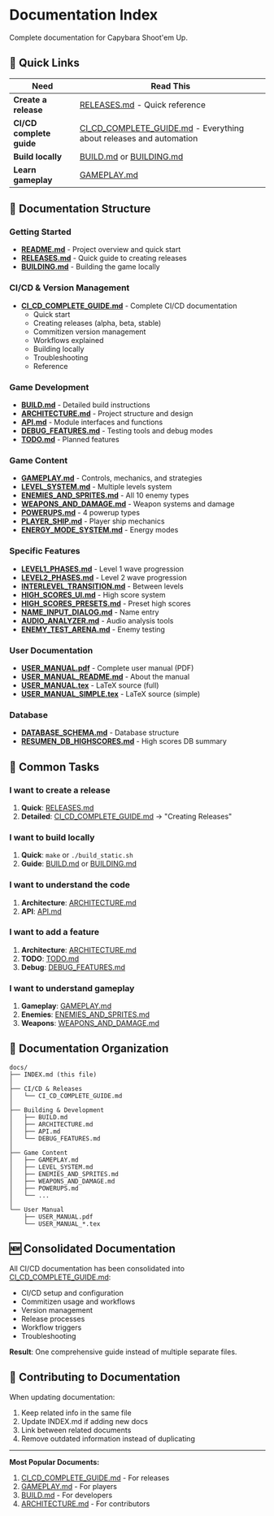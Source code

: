 # Documentation Index

Complete documentation for Capybara Shoot'em Up.

## 🚀 Quick Links

| Need | Read This |
|------|-----------|
| **Create a release** | [RELEASES.md](../RELEASES.md) - Quick reference |
| **CI/CD complete guide** | [CI_CD_COMPLETE_GUIDE.md](CI_CD_COMPLETE_GUIDE.md) - Everything about releases and automation |
| **Build locally** | [BUILD.md](BUILD.md) or [BUILDING.md](../BUILDING.md) |
| **Learn gameplay** | [GAMEPLAY.md](GAMEPLAY.md) |

## 📖 Documentation Structure

### Getting Started
- **[README.md](../README.md)** - Project overview and quick start
- **[RELEASES.md](../RELEASES.md)** - Quick guide to creating releases
- **[BUILDING.md](../BUILDING.md)** - Building the game locally

### CI/CD & Version Management
- **[CI_CD_COMPLETE_GUIDE.md](CI_CD_COMPLETE_GUIDE.md)** - Complete CI/CD documentation
  - Quick start
  - Creating releases (alpha, beta, stable)
  - Commitizen version management
  - Workflows explained
  - Building locally
  - Troubleshooting
  - Reference

### Game Development
- **[BUILD.md](BUILD.md)** - Detailed build instructions
- **[ARCHITECTURE.md](ARCHITECTURE.md)** - Project structure and design
- **[API.md](API.md)** - Module interfaces and functions
- **[DEBUG_FEATURES.md](DEBUG_FEATURES.md)** - Testing tools and debug modes
- **[TODO.md](TODO.md)** - Planned features

### Game Content
- **[GAMEPLAY.md](GAMEPLAY.md)** - Controls, mechanics, and strategies
- **[LEVEL_SYSTEM.md](LEVEL_SYSTEM.md)** - Multiple levels system
- **[ENEMIES_AND_SPRITES.md](ENEMIES_AND_SPRITES.md)** - All 10 enemy types
- **[WEAPONS_AND_DAMAGE.md](WEAPONS_AND_DAMAGE.md)** - Weapon systems and damage
- **[POWERUPS.md](POWERUPS.md)** - 4 powerup types
- **[PLAYER_SHIP.md](PLAYER_SHIP.md)** - Player ship mechanics
- **[ENERGY_MODE_SYSTEM.md](ENERGY_MODE_SYSTEM.md)** - Energy modes

### Specific Features
- **[LEVEL1_PHASES.md](LEVEL1_PHASES.md)** - Level 1 wave progression
- **[LEVEL2_PHASES.md](LEVEL2_PHASES.md)** - Level 2 wave progression
- **[INTERLEVEL_TRANSITION.md](INTERLEVEL_TRANSITION.md)** - Between levels
- **[HIGH_SCORES_UI.md](HIGH_SCORES_UI.md)** - High score system
- **[HIGH_SCORES_PRESETS.md](HIGH_SCORES_PRESETS.md)** - Preset high scores
- **[NAME_INPUT_DIALOG.md](NAME_INPUT_DIALOG.md)** - Name entry
- **[AUDIO_ANALYZER.md](AUDIO_ANALYZER.md)** - Audio analysis tools
- **[ENEMY_TEST_ARENA.md](ENEMY_TEST_ARENA.md)** - Enemy testing

### User Documentation
- **[USER_MANUAL.pdf](USER_MANUAL.pdf)** - Complete user manual (PDF)
- **[USER_MANUAL_README.md](USER_MANUAL_README.md)** - About the manual
- **[USER_MANUAL.tex](USER_MANUAL.tex)** - LaTeX source (full)
- **[USER_MANUAL_SIMPLE.tex](USER_MANUAL_SIMPLE.tex)** - LaTeX source (simple)

### Database
- **[DATABASE_SCHEMA.md](DATABASE_SCHEMA.md)** - Database structure
- **[RESUMEN_DB_HIGHSCORES.md](../RESUMEN_DB_HIGHSCORES.md)** - High scores DB summary

## 🎯 Common Tasks

### I want to create a release
1. **Quick**: [RELEASES.md](../RELEASES.md)
2. **Detailed**: [CI_CD_COMPLETE_GUIDE.md](CI_CD_COMPLETE_GUIDE.md) → "Creating Releases"

### I want to build locally
1. **Quick**: `make` or `./build_static.sh`
2. **Guide**: [BUILD.md](BUILD.md) or [BUILDING.md](../BUILDING.md)

### I want to understand the code
1. **Architecture**: [ARCHITECTURE.md](ARCHITECTURE.md)
2. **API**: [API.md](API.md)

### I want to add a feature
1. **Architecture**: [ARCHITECTURE.md](ARCHITECTURE.md)
2. **TODO**: [TODO.md](TODO.md)
3. **Debug**: [DEBUG_FEATURES.md](DEBUG_FEATURES.md)

### I want to understand gameplay
1. **Gameplay**: [GAMEPLAY.md](GAMEPLAY.md)
2. **Enemies**: [ENEMIES_AND_SPRITES.md](ENEMIES_AND_SPRITES.md)
3. **Weapons**: [WEAPONS_AND_DAMAGE.md](WEAPONS_AND_DAMAGE.md)

## 📁 Documentation Organization

```
docs/
├── INDEX.md (this file)
│
├── CI/CD & Releases
│   └── CI_CD_COMPLETE_GUIDE.md
│
├── Building & Development
│   ├── BUILD.md
│   ├── ARCHITECTURE.md
│   ├── API.md
│   └── DEBUG_FEATURES.md
│
├── Game Content
│   ├── GAMEPLAY.md
│   ├── LEVEL_SYSTEM.md
│   ├── ENEMIES_AND_SPRITES.md
│   ├── WEAPONS_AND_DAMAGE.md
│   ├── POWERUPS.md
│   └── ...
│
└── User Manual
    ├── USER_MANUAL.pdf
    └── USER_MANUAL_*.tex
```

## 🆕 Consolidated Documentation

All CI/CD documentation has been consolidated into [CI_CD_COMPLETE_GUIDE.md](CI_CD_COMPLETE_GUIDE.md):
- CI/CD setup and configuration
- Commitizen usage and workflows
- Version management
- Release processes
- Workflow triggers
- Troubleshooting

**Result**: One comprehensive guide instead of multiple separate files.

## 📝 Contributing to Documentation

When updating documentation:
1. Keep related info in the same file
2. Update INDEX.md if adding new docs
3. Link between related documents
4. Remove outdated information instead of duplicating

---

**Most Popular Documents:**
1. [CI_CD_COMPLETE_GUIDE.md](CI_CD_COMPLETE_GUIDE.md) - For releases
2. [GAMEPLAY.md](GAMEPLAY.md) - For players
3. [BUILD.md](BUILD.md) - For developers
4. [ARCHITECTURE.md](ARCHITECTURE.md) - For contributors

